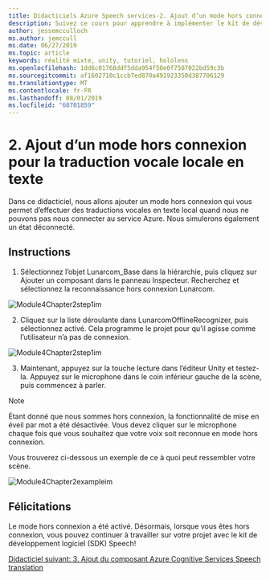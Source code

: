 ```yaml
---
title: Didacticiels Azure Speech services-2. Ajout d’un mode hors connexion pour la traduction vocale locale en texte
description: Suivez ce cours pour apprendre à implémenter le kit de développement logiciel (SDK) Azure Speech dans une application de réalité mixte.
author: jessemcculloch
ms.author: jemccull
ms.date: 06/27/2019
ms.topic: article
keywords: réalité mixte, unity, tutoriel, hololens
ms.openlocfilehash: 1dd6c01768ddf5dda954f50e0f7507022bd59c3b
ms.sourcegitcommit: af1602710c1ccb7ed870a491923350d387706129
ms.translationtype: MT
ms.contentlocale: fr-FR
ms.lasthandoff: 08/01/2019
ms.locfileid: "68701859"
---
```

# <a name="2-adding-an-offline-mode-for-local-speech-to-text-translation"></a>2. Ajout d’un mode hors connexion pour la traduction vocale locale en texte

Dans ce didacticiel, nous allons ajouter un mode hors connexion qui vous permet d’effectuer des traductions vocales en texte local quand nous ne pouvons pas nous connecter au service Azure. Nous simulerons également un état déconnecté.

## <a name="instructions"></a>Instructions

1. Sélectionnez l’objet Lunarcom_Base dans la hiérarchie, puis cliquez sur Ajouter un composant dans le panneau Inspecteur. Recherchez et sélectionnez la reconnaissance hors connexion Lunarcom.

![Module4Chapter2step1im](images/module4chapter2step1im.PNG)

2. Cliquez sur la liste déroulante dans LunarcomOfflineRecognizer, puis sélectionnez activé. Cela programme le projet pour qu’il agisse comme l’utilisateur n’a pas de connexion. 

![Module4Chapter2step1im](images/module4chapter2step2im.PNG)

3. Maintenant, appuyez sur la touche lecture dans l’éditeur Unity et testez-la. Appuyez sur le microphone dans le coin inférieur gauche de la scène, puis commencez à parler. 

> [!NOTE]
> Étant donné que nous sommes hors connexion, la fonctionnalité de mise en éveil par mot a été désactivée. Vous devez cliquer sur le microphone chaque fois que vous souhaitez que votre voix soit reconnue en mode hors connexion. 

Vous trouverez ci-dessous un exemple de ce à quoi peut ressembler votre scène.

![Module4Chapter2exampleim](images/module4chapter2exampleim.PNG)

## <a name="congratulations"></a>Félicitations

Le mode hors connexion a été activé. Désormais, lorsque vous êtes hors connexion, vous pouvez continuer à travailler sur votre projet avec le kit de développement logiciel (SDK) Speech! 


[Didacticiel suivant: 3.  Ajout du composant Azure Cognitive Services Speech translation](mrlearning-speechSDK-ch3.md)

